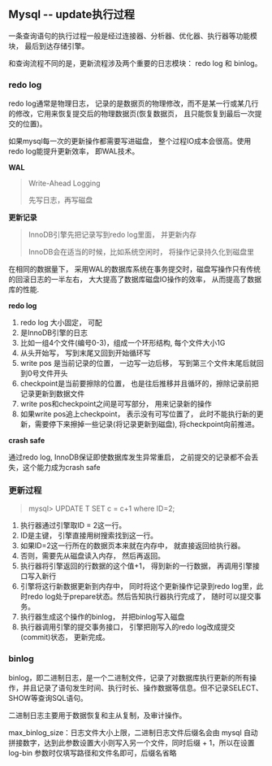 ## Mysql -- update执行过程



一条查询语句的执行过程一般是经过连接器、分析器、优化器、执行器等功能模块， 最后到达存储引擎。



和查询流程不同的是，更新流程涉及两个重要的日志模块： redo log 和 binlog。



### redo log

redo log通常是物理日志， 记录的是数据页的物理修改，而不是某一行或某几行的修改，它用来恢复提交后的物理数据页(恢复数据页， 且只能恢复到最后一次提交的位置)。

如果mysql每一次的更新操作都需要写进磁盘， 整个过程IO成本会很高。使用redo log能提升更新效率， 即WAL技术。



**WAL**

> Write-Ahead Logging
>
> 先写日志，再写磁盘

**更新记录**

> InnoDB引擎先把记录写到redo log里面， 并更新内存
>
> InnoDB会在适当的时候，比如系统空闲时， 将操作记录持久化到磁盘里

在相同的数据量下， 采用WAL的数据库系统在事务提交时，磁盘写操作只有传统的回滚日志的一半左右， 大大提高了数据库磁盘IO操作的效率， 从而提高了数据库的性能.



**redo log**

1. redo log 大小固定， 可配
2. 是InnoDB引擎的日志
3. 比如一组4个文件(编号0-3)，组成一个环形结构, 每个文件大小1G
4. 从头开始写， 写到末尾又回到开始循环写
5. write pos 是当前记录的位置， 一边写一边后移， 写到第三个文件末尾后就回到0号文件开头
6. checkpoint是当前要擦除的位置， 也是往后推移并且循环的，擦除记录前把记录更新到数据文件
7. write pos和checkpoint之间是可写部分， 用来记录新的操作
8. 如果write pos追上checkpoint， 表示没有可写位置了， 此时不能执行新的更新，需要停下来擦掉一些记录(将记录更新到磁盘), 将checkpoint向前推进。

**crash safe**

通过redo log, InnoDB保证即使数据库发生异常重启， 之前提交的记录都不会丢失，这个能力成为crash safe



### 更新过程

> mysql> UPDATE T SET c = c+1 where ID=2;

1. 执行器通过引擎取ID = 2这一行。
2. ID是主键， 引擎直接用树搜索找到这一行。
3. 如果ID=2这一行所在的数据页本来就在内存中， 就直接返回给执行器。
4. 否则，需要先从磁盘读入内存， 然后再返回。
5. 执行器将引擎返回的行数据的这个值+1， 得到新的一行数据， 再调用引擎接口写入新行
6. 引擎将这行新数据更新到内存中， 同时将这个更新操作记录到redo log里，此时redo log处于prepare状态。然后告知执行器执行完成了， 随时可以提交事务。
7. 执行器生成这个操作的binlog， 并把binlog写入磁盘
8. 执行器调用引擎的提交事务接口， 引擎把刚写入的redo log改成提交(commit)状态， 更新完成。

### binlog

binlog，即二进制日志，是一个二进制文件，记录了对数据库执行更新的所有操作，并且记录了语句发生时间、执行时长、操作数据等信息。但不记录SELECT、SHOW等查询SQL语句。

二进制日志主要用于数据恢复和主从复制，及审计操作。

max_binlog_size：日志文件大小上限，二进制日志文件后缀名会由 mysql 自动拼接数字，达到此参数设置大小则写入另一个文件，同时后缀 + 1，所以在设置 log-bin 参数时仅填写路径和文件名即可，后缀名省略



